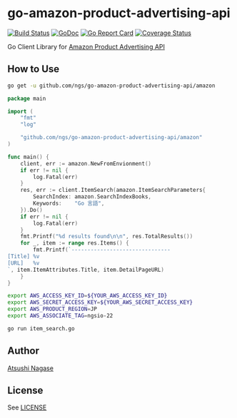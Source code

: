 go-amazon-product-advertising-api
=================================

[![Build Status](https://travis-ci.org/ngs/go-amazon-product-advertising-api.svg?branch=master)](https://travis-ci.org/ngs/go-amazon-product-advertising-api)
[![GoDoc](https://godoc.org/github.com/ngs/go-amazon-product-advertising-api/amazon?status.svg)](https://godoc.org/github.com/ngs/go-amazon-product-advertising-api/amazon)
[![Go Report Card](https://goreportcard.com/badge/github.com/ngs/go-amazon-product-advertising-api)](https://goreportcard.com/report/github.com/ngs/go-amazon-product-advertising-api)
[![Coverage Status](https://coveralls.io/repos/github/ngs/go-amazon-product-advertising-api/badge.svg?branch=master)](https://coveralls.io/github/ngs/go-amazon-product-advertising-api?branch=master)

Go Client Library for [Amazon Product Advertising API]

How to Use
----------

```sh
go get -u github.com/ngs/go-amazon-product-advertising-api/amazon
```

```go
package main

import (
	"fmt"
	"log"

	"github.com/ngs/go-amazon-product-advertising-api/amazon"
)

func main() {
	client, err := amazon.NewFromEnvionment()
	if err != nil {
		log.Fatal(err)
	}
	res, err := client.ItemSearch(amazon.ItemSearchParameters{
		SearchIndex: amazon.SearchIndexBooks,
		Keywords:    "Go 言語",
	}).Do()
	if err != nil {
		log.Fatal(err)
	}
	fmt.Printf("%d results found\n\n", res.TotalResults())
	for _, item := range res.Items() {
		fmt.Printf(`-------------------------------
[Title] %v
[URL]   %v
`, item.ItemAttributes.Title, item.DetailPageURL)
	}
}
```

```sh
export AWS_ACCESS_KEY_ID=${YOUR_AWS_ACCESS_KEY_ID}
export AWS_SECRET_ACCESS_KEY=${YOUR_AWS_SECRET_ACCESS_KEY}
export AWS_PRODUCT_REGION=JP
export AWS_ASSOCIATE_TAG=ngsio-22

go run item_search.go
```

[Amazon Product Advertising API]: https://affiliate-program.amazon.com/gp/advertising/api/detail/main.html

## Author

[Atsushi Nagase]

## License

See [LICENSE]

[Atsushi Nagase]: https://ngs.io
[LICENSE]: LICENSE
